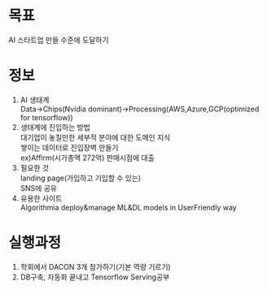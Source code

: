 # 목표
AI 스타트업 만들 수준에 도달하기<br>

# 정보 
1. AI 생태계<br>
Data->Chips(Nvidia dominant)->Processing(AWS,Azure,GCP(optimized for tensorflow))<br>
2. 생태계에 진입하는 방법<br>
대기업이 놓칠만한 세부적 분야에 대한 도메인 지식<br>
쌓이는 데이터로 진입장벽 만들기 <br>
ex)Affirm(시가총액 272억) 판매시점에 대출<br>
3. 필요한 것<br>
landing page(가입하고 기입할 수 있는)<br>
SNS에 공유<br>
4. 유용한 사이트<br>
Algorithmia deploy&manage ML&DL models in UserFriendly way<br>

# 실행과정
1. 학회에서 DACON 3개 참가하기(기본 역량 기르기) <br>
2. DB구축, 자동화 끝내고 Tensorflow Serving공부
